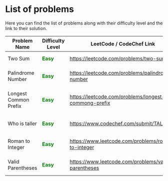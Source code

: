 # List of problems

Here you can find the list of problems along with their difficulty level and the link to their solution.

| Problem Name          | Difficulty Level                                          | LeetCode / CodeChef Link                             | Solution                                                                                                                           |
|-----------------------|-----------------------------------------------------------|------------------------------------------------------|------------------------------------------------------------------------------------------------------------------------------------|
| Two Sum               | <span style="color: green; font-weight: bold">Easy</span> | https://leetcode.com/problems/two-sum                | [Two Sums Solution](https://github.com/pythonhubdev/lets_solve_problems/blob/main/Python/two_sum_lc.py)                            |
| Palindrome Number     | <span style="color: green; font-weight: bold">Easy</span> | https://leetcode.com/problems/palindrome-number      | [Palindrome Number Solution](https://github.com/pythonhubdev/lets_solve_problems/blob/main/Python/palindrome_number_lc.py)         |
| Longest Common Prefix | <span style="color: green; font-weight: bold">Easy</span> | https://leetcode.com/problems/longest-commong-prefix | [Longest Common Prefix Solution](https://github.com/pythonhubdev/lets_solve_problems/blob/main/Python/longest_common_prefix_lc.py) |
| Who is taller         | <span style="color: green; font-weight: bold">Easy</span> | https://www.codechef.com/submit/TALLER               | [Who is Taller! Solution](https://github.com/pythonhubdev/lets_solve_problems/blob/main/Python/who_is_taller_cf.py)                |
| Roman to Integer      | <span style="color: green; font-weight: bold">Easy</span> | https://www.leetcode.com/problems/roman-to-integer   | [Roman to Integer! Solution](https://github.com/pythonhubdev/lets_solve_problems/blob/main/Python/roman_to_integer_lc.py)          |
| Valid Parentheses     | <span style="color: green; font-weight: bold">Easy</span> | https://www.leetcode.com/problems/valid-parentheses  | [Valid Parentheses! Solution](https://github.com/pythonhubdev/lets_solve_problems/blob/main/Python/valid_parentheses_lc.py)        |

